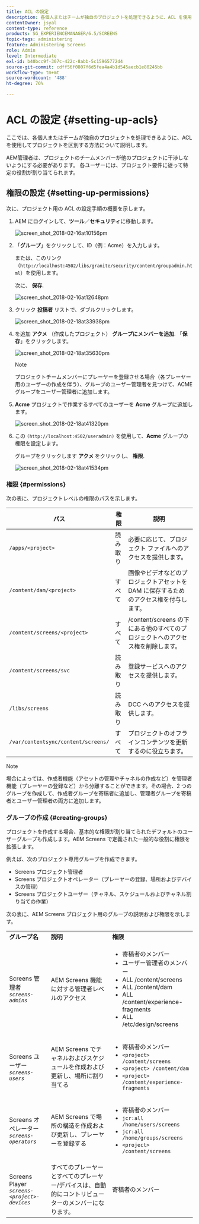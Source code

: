 ```yaml
---
title: ACL の設定
description: 各個人またはチームが独自のプロジェクトを処理できるように、ACL を使用してプロジェクトを区別する方法について説明します。
contentOwner: jsyal
content-type: reference
products: SG_EXPERIENCEMANAGER/6.5/SCREENS
topic-tags: administering
feature: Administering Screens
role: Admin
level: Intermediate
exl-id: b40bcc9f-307c-422c-8abb-5c15965772d4
source-git-commit: cdff56f0807f6d5fea4a4b1d545aecb1e80245bb
workflow-type: tm+mt
source-wordcount: '488'
ht-degree: 76%

---
```


# ACL の設定 {#setting-up-acls}

ここでは、各個人またはチームが独自のプロジェクトを処理できるように、ACL を使用してプロジェクトを区別する方法について説明します。

AEM管理者は、プロジェクトのチームメンバーが他のプロジェクトに干渉しないようにする必要があります。 各ユーザーには、プロジェクト要件に従って特定の役割が割り当てられます。

## 権限の設定 {#setting-up-permissions}

次に、プロジェクト用の ACL の設定手順の概要を示します。

1. AEM にログインして、**ツール**／**セキュリティ**&#x200B;に移動します。

   ![screen_shot_2018-02-16at10156pm](assets/screen_shot_2018-02-16at10156pm.png)

1. 「**グループ**」をクリックして、ID（例：Acme）を入力します。

   または、このリンク（`http://localhost:4502/libs/granite/security/content/groupadmin.html`）を使用します。

   次に、 **保存**.

   ![screen_shot_2018-02-16at12648pm](assets/screen_shot_2018-02-16at12648pm.png)

1. クリック **投稿者** リストで、ダブルクリックします。

   ![screen_shot_2018-02-18at33938pm](assets/screen_shot_2018-02-18at33938pm.png)

1. を追加 **アクメ** （作成したプロジェクト） **グループにメンバーを追加**. 「**保存**」をクリックします。

   ![screen_shot_2018-02-18at35630pm](assets/screen_shot_2018-02-18at35630pm.png)

   >[!NOTE]
   >
   >プロジェクトチームメンバーにプレーヤーを登録させる場合（各プレーヤー用のユーザーの作成を伴う）、グループのユーザー管理者を見つけて、ACME グループをユーザー管理者に追加します。

1. **Acme** プロジェクトで作業するすべてのユーザーを **Acme** グループに追加します。

   ![screen_shot_2018-02-18at41320pm](assets/screen_shot_2018-02-18at41320pm.png)

1. この `(http://localhost:4502/useradmin)` を使用して、**Acme** グループの権限を設定します。

   グループをクリックします **アクメ** をクリックし、 **権限**.

   ![screen_shot_2018-02-18at41534pm](assets/screen_shot_2018-02-18at41534pm.png)

### 権限 {#permissions}

次の表に、プロジェクトレベルの権限のパスを示します。

| **パス** | **権限** | **説明** |
|---|---|---|
| `/apps/<project>` | 読み取り | 必要に応じて、プロジェクト ファイルへのアクセスを提供します。 |
| `/content/dam/<project>` | すべて | 画像やビデオなどのプロジェクトアセットを DAM に保存するためのアクセス権を付与します。 |
| `/content/screens/<project>` | すべて | /content/screens の下にある他のすべてのプロジェクトへのアクセス権を削除します。 |
| `/content/screens/svc` | 読み取り | 登録サービスへのアクセスを提供します。 |
| `/libs/screens` | 読み取り | DCC へのアクセスを提供します。 |
| `/var/contentsync/content/screens/` | すべて | プロジェクトのオフラインコンテンツを更新するのに役立ちます。 |

>[!NOTE]
>
>場合によっては、作成者機能（アセットの管理やチャネルの作成など）を管理者機能（プレーヤーの登録など）から分離することができます。その場合、2 つのグループを作成して、作成者グループを寄稿者に追加し、管理者グループを寄稿者とユーザー管理者の両方に追加します。

### グループの作成 {#creating-groups}

プロジェクトを作成する場合、基本的な権限が割り当てられたデフォルトのユーザーグループも作成します。AEM Screens で定義された一般的な役割に権限を拡張します。

例えば、次のプロジェクト専用グループを作成できます。

* Screens プロジェクト管理者
* Screens プロジェクトオペレーター（プレーヤーの登録、場所およびデバイスの管理）
* Screens プロジェクトユーザー（チャネル、スケジュールおよびチャネル割り当ての作業）

次の表に、AEM Screens プロジェクト用のグループの説明および権限を示します。

<table>
 <tbody>
  <tr>
   <td><strong>グループ名</strong></td>
   <td><strong>説明</strong></td>
   <td><strong>権限</strong></td>
  </tr>
  <tr>
   <td>Screens 管理者<br /> <em><code>screens-admins</code></em></td>
   <td>AEM Screens 機能に対する管理者レベルのアクセス</td>
   <td>
    <ul>
     <li>寄稿者のメンバー</li>
     <li>ユーザー管理者のメンバー</li>
     <li>ALL /content/screens</li>
     <li>ALL /content/dam</li>
     <li>ALL /content/experience-fragments</li>
     <li>ALL /etc/design/screens</li>
    </ul> </td>
  </tr>
  <tr>
   <td>Screens ユーザー<br /> <em><code>screens-users</code></em></td>
   <td>AEM Screens でチャネルおよびスケジュールを作成および更新し、場所に割り当てる</td>
   <td>
    <ul>
     <li>寄稿者のメンバー</li>
     <li><code>&lt;project&gt; /content/screens</code></li>
     <li><code>&lt;project&gt; /content/dam</code></li>
     <li><code>&lt;project&gt; /content/experience-fragments</code></li>
    </ul> </td>
  </tr>
  <tr>
   <td>Screens オペレーター<br /> <em><code>screens-operators</code></em></td>
   <td>AEM Screens で場所の構造を作成および更新し、プレーヤーを登録する</td>
   <td>
    <ul>
     <li>寄稿者のメンバー</li>
     <li><code>jcr:all /home/users/screens</code></li>
     <li><code>jcr:all /home/groups/screens</code></li>
     <li><code>&lt;project&gt; /content/screens</code></li>
    </ul> </td>
  </tr>
  <tr>
   <td>Screens Player<br /> <em><code>screens-&lt;project&gt;-devices</code></em></td>
   <td>すべてのプレーヤーとすべてのプレーヤー/デバイスは、自動的にコントリビューターのメンバーになります。</td>
   <td><p> 寄稿者のメンバー</p> </td>
  </tr>
 </tbody>
</table>
